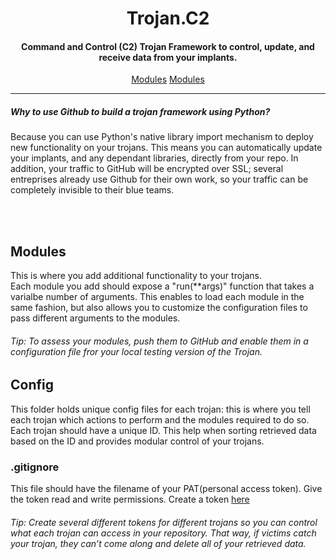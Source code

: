 <h1 align="center"> Trojan.C2</h1>
<h4 align="center">Command and Control (C2) Trojan Framework to control, update, and receive data from your implants.</h4>

<p align="center">
  <a href="#Modules">Modules</a>
  <a href="#Config">Modules</a>
</p>

___

<h5>Why to use Github to build a trojan framework using Python?</h5>
Because you can use Python's native library import mechanism to deploy new functionality on your trojans. This means you can automatically update your implants, and any dependant libraries, directly from your repo.
In addition, your traffic to GitHub will be encrypted over SSL; several entreprises already use Github for their own work, so your traffic can be completely invisible to their blue teams. 

<br /><br />
## Modules

This is where you add additional functionality to your trojans.<br />
Each module you add should expose a "run(**args)" function that takes a varialbe number of arguments. 
This enables to load each module in the same fashion, but also allows you to customize the configuration
files to pass different arguments to the modules. 

###### Tip: To assess your modules, push them to GitHub and enable them in a configuration file fror your local testing version of the Trojan. 

## Config

This folder holds unique config files for each trojan: this is where you tell each trojan which actions to perform and the modules required to do so.<br />
Each trojan should have a unique ID. This help when sorting retrieved data based on the ID and provides modular
control of your trojans. 

### .gitignore

This file should have the filename of your PAT(personal access token). Give the token read and write permissions.
Create a token [here](https://help.github.com/en/github/authenticating-to-github/creating-a-personal-access-token-for-the-command-line/)

###### Tip: Create several different tokens for different trojans so you can control what each trojan can access in your repository. That way, if victims catch your trojan, they can’t come along and delete all of your retrieved data.
